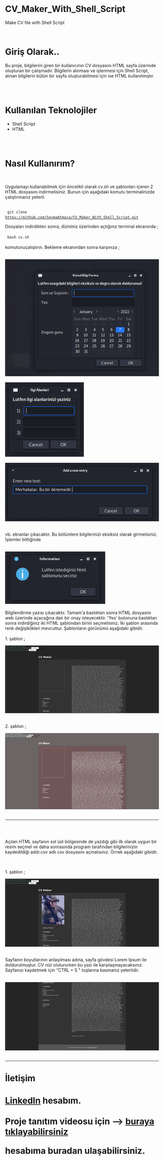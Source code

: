 # CV_Maker_With_Shell_Script
Make CV file with Shell Script

<br>

<h1>Giriş Olarak..</h1>
<p> Bu proje, bilgilerini giren bir kullanıcının CV dosyasını HTML sayfa üzerinde oluşturan bir çalışmadır. Bilgilerin alınması ve işlenmesi için Shell Script, alınan bilgilerin bütün bir sayfa oluşturabilmesi için ise HTML kullanılmıştır. </p><br>

<br>
<h1>Kullanılan Teknolojiler</h1>
<ul>
  <li>Shell Script</li>
  <li>HTML </li>
</ul>

<br><br>
<h1>Nasıl Kullanırım?</h1> <br>
<p>Uygulamayı kullanabilmek için öncelikli olarak cv.sh ve şablonları içeren 2 HTML dosyasını indirmelisiniz. Bunun için aşağıdaki komutu terminalinizde çalıştırmanız yeterli. 
 <br><br>
  
  <code> git clone https://github.com/SeymaAtmaca/CV_Maker_With_Shell_Script.git </code>
  
 Dosyaları indirdikten sonra, dizininiz üzerinden açtığınız terminal ekranında ; <br><br>
  <code> bash cv.sh </code> <br><br> komutunuçalıştırın. Bekleme ekranından sonra karşınıza  ;  <br><br>
  
  ![1](https://github.com/SeymaAtmaca/CV_Maker_With_Shell_Script/blob/main/images/1.png) <br><br>
  ![2](https://github.com/SeymaAtmaca/CV_Maker_With_Shell_Script/blob/main/images/2.png) <br><br>
  ![4](https://github.com/SeymaAtmaca/CV_Maker_With_Shell_Script/blob/main/images/4.png) <br><br>
  
  vb. ekranlar çıkacaktır. Bu bölümlere bilgilerinizi eksiksiz olarak girmelisiniz. İşlemler bittiğinde <br><br>
  
  ![5](https://github.com/SeymaAtmaca/CV_Maker_With_Shell_Script/blob/main/images/5.png) <br><br>
 Bilgilendirme yazısı çıkacaktır. Tamam'a bastıktan sonra HTML dosyasını web üzerinde açacağına dair bir onay isteyecektir. 'Yes' butonuna bastıktan sonra indirdiğiniz iki HTML şablondan birini seçmelisiniz. İki şablon arasında renk değişiklikleri mevcuttur. Şablonların görünümü aşağıdaki gibidir.<br>
  <br> 1. şablon ;
  
  ![7](https://github.com/SeymaAtmaca/CV_Maker_With_Shell_Script/blob/main/images/7.png) <br>
  
  <br> 2. şablon ;
  
  ![10](https://github.com/SeymaAtmaca/CV_Maker_With_Shell_Script/blob/main/images/10.jpg) <br><br>
  
  ---
  <br><br>
  
 Açılan HTML sayfanın sol üst bölgesinde de yazdığı gibi ilk olarak uygun bir resim seçmel ve daha sonrasında program tarafından bilgilerinizin kaydedildiği addr.csv adlı csv dosyasını açmalısınız. Örnek aşağıdaki gibidir. <br><br>
  
  <br> 1. şablon ;
  
   ![8](https://github.com/SeymaAtmaca/CV_Maker_With_Shell_Script/blob/main/images/8.png) <br><br>
  
  Sayfanın boyutlarının anlaşılması adına, sayfa gövdesi Lorem Ipsum ile doldurulmuştur. CV nizi olutururken bu yazı ile karşılaşmayacaksınız. 
  <br>
  Sayfanızı kaydetmek için "CTRL + S " tuşlarına basmanız yeterlidir. <br><br>
  
   ![10](https://github.com/SeymaAtmaca/CV_Maker_With_Shell_Script/blob/main/images/10.png) <br><br>
  
  
  <hr>
  
  <h1>İletişim<h1>
  
[LinkedIn](https://www.linkedin.com/in/%C5%9Feyma-atmaca-925b57195/) hesabım.<br> <br>
Proje tanıtım videosu için --> [buraya tıklayabilirsiniz](https://youtu.be/GyLq-i9Wz1U) 
  
  hesabıma buradan ulaşabilirsiniz. 
  <h2> 
